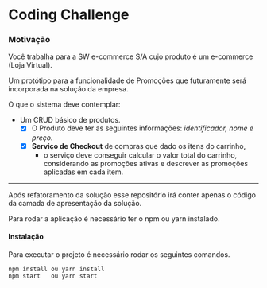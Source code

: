 # Coding Challenge

### Motivação 
Você trabalha para a SW e-commerce S/A cujo produto é um e-commerce (Loja Virtual).

Um protótipo para a funcionalidade de Promoções que futuramente será incorporada
na solução da empresa. 

O que o sistema deve contemplar: 
- Um CRUD básico de produtos.
  - [x] O Produto deve ter as seguintes informações: *identificador, nome e preço.*
  - [x] **Serviço de Checkout** de compras que dado os itens do carrinho, 
    - o serviço deve conseguir calcular o valor total do carrinho, considerando as promoções ativas e descrever as promoções aplicadas em cada item.

---

Após refatoramento da solução esse repositório irá conter apenas o código da camada de apresentação da solução. 

Para rodar a aplicação é necessário ter o npm ou yarn instalado. 

#### Instalação
Para executar o projeto é necessário rodar os seguintes comandos. 

```
npm install ou yarn install 
npm start   ou yarn start
```

